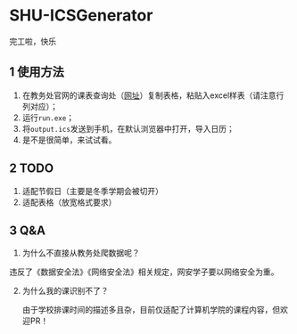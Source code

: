 # SHU-ICSGenerator
完工啦，快乐

## 1 使用方法

1.  在教务处官网的课表查询处（[网址](http://xk.autoisp.shu.edu.cn/StudentQuery/QueryCourseTable)）复制表格，粘贴入excel样表（请注意行列对应）；
2.  运行`run.exe`；
3.  将`output.ics`发送到手机，在默认浏览器中打开，导入日历；
4.  是不是很简单，来试试看。

## 2 TODO

1.  适配节假日（主要是冬季学期会被切开）
2.  适配表格（放宽格式要求）

## 3 Q&A

1.  为什么不直接从教务处爬数据呢？

违反了《数据安全法》《网络安全法》相关规定，网安学子要以网络安全为重。

2.  为什么我的课识别不了？

    由于学校排课时间的描述多且杂，目前仅适配了计算机学院的课程内容，但欢迎PR！

    
